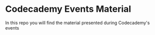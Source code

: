 # Codecademy Events Material

In this repo you will find the material presented during Codecademy's events
